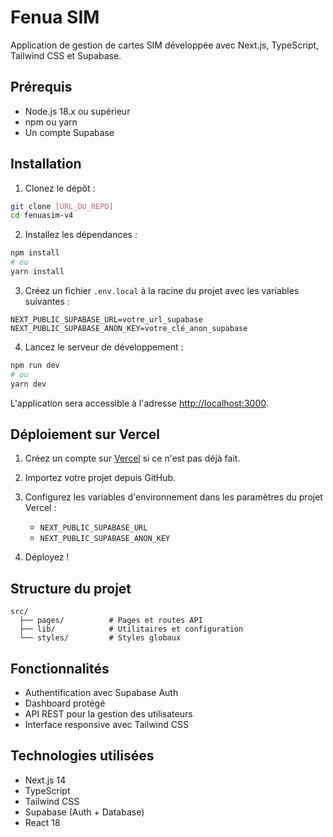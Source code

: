 # Fenua SIM

Application de gestion de cartes SIM développée avec Next.js, TypeScript, Tailwind CSS et Supabase.

## Prérequis

- Node.js 18.x ou supérieur
- npm ou yarn
- Un compte Supabase

## Installation

1. Clonez le dépôt :
```bash
git clone [URL_DU_REPO]
cd fenuasim-v4
```

2. Installez les dépendances :
```bash
npm install
# ou
yarn install
```

3. Créez un fichier `.env.local` à la racine du projet avec les variables suivantes :
```
NEXT_PUBLIC_SUPABASE_URL=votre_url_supabase
NEXT_PUBLIC_SUPABASE_ANON_KEY=votre_clé_anon_supabase
```

4. Lancez le serveur de développement :
```bash
npm run dev
# ou
yarn dev
```

L'application sera accessible à l'adresse [http://localhost:3000](http://localhost:3000).

## Déploiement sur Vercel

1. Créez un compte sur [Vercel](https://vercel.com) si ce n'est pas déjà fait.

2. Importez votre projet depuis GitHub.

3. Configurez les variables d'environnement dans les paramètres du projet Vercel :
   - `NEXT_PUBLIC_SUPABASE_URL`
   - `NEXT_PUBLIC_SUPABASE_ANON_KEY`

4. Déployez !

## Structure du projet

```
src/
  ├── pages/          # Pages et routes API
  ├── lib/            # Utilitaires et configuration
  └── styles/         # Styles globaux
```

## Fonctionnalités

- Authentification avec Supabase Auth
- Dashboard protégé
- API REST pour la gestion des utilisateurs
- Interface responsive avec Tailwind CSS

## Technologies utilisées

- Next.js 14
- TypeScript
- Tailwind CSS
- Supabase (Auth + Database)
- React 18
